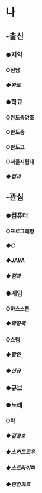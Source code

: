 # 나
## -출신
### ●지역
#### ○전남
##### ◆완도
### ●학교
#### ○완도중앙초
#### ○완도중
#### ○완도고
#### ○서울시립대
##### ◆컴과
## -관심
### ●컴퓨터
#### ○프로그래밍
##### ◆C
##### ◆JAVA
##### ◆컴과
### ●게임
#### ○하스스톤
##### ◆확장팩
#### ○스팀
##### ◆할인
##### ◆신규
### ●큐브
### ●노래
#### ○락
##### ◆김경호
##### ◆스키드로우
##### ◆스트라이퍼
##### ◆린킨파크
